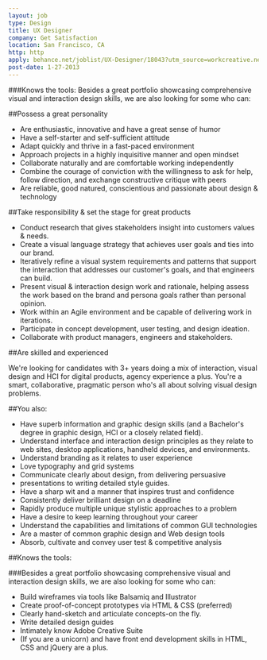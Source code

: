 ```yaml
---
layout: job
type: Design
title: UX Designer
company: Get Satisfaction
location: San Francisco, CA
http: http
apply: behance.net/joblist/UX-Designer/18043?utm_source=workcreative.net
post-date: 1-27-2013 
---
```



###Knows the tools: Besides a great portfolio showcasing comprehensive visual and interaction design skills, we are also looking for some who can:


##Possess a great personality

* Are enthusiastic, innovative and have a great sense of humor
* Have a self-starter and self-sufficient attitude
* Adapt quickly and thrive in a fast-paced environment
* Approach projects in a highly inquisitive manner and open mindset
* Collaborate naturally and are comfortable working independently
* Combine the courage of conviction with the willingness to ask for help, follow direction, and exchange constructive critique with peers
* Are reliable, good natured, conscientious and passionate about design & technology


##Take responsibility & set the stage for great products

* Conduct research that gives stakeholders insight into customers values & needs.
* Create a visual language strategy that achieves user goals and ties into our brand.
* Iteratively refine a visual system requirements and patterns that support the interaction that addresses our customer's goals, and that engineers can build.
* Present visual & interaction design work and rationale, helping assess the work based on the brand and persona goals rather than personal opinion.
* Work within an Agile environment and be capable of delivering work in iterations.
* Participate in concept development, user testing, and design ideation.
* Collaborate with product managers, engineers and stakeholders.


##Are skilled and experienced

We're looking for candidates with 3+ years doing a mix of interaction, visual design and HCI for digital products, agency experience a plus. You're a smart, collaborative, pragmatic person who's all about solving visual design problems. 


##You also:

* Have superb information and graphic design skills (and a Bachelor's degree in graphic design, HCI or a closely related field).
* Understand interface and interaction design principles as they relate to web sites, desktop applications, handheld devices, and environments.
* Understand branding as it relates to user experience
* Love typography and grid systems
* Communicate clearly about design, from delivering persuasive
* presentations to writing detailed style guides.
* Have a sharp wit and a manner that inspires trust and confidence
* Consistently deliver brilliant design on a deadline
* Rapidly produce multiple unique stylistic approaches to a problem
* Have a desire to keep learning throughout your career
* Understand the capabilities and limitations of common GUI technologies
* Are a master of common graphic design and Web design tools
* Absorb, cultivate and convey user test & competitive analysis


##Knows the tools:

###Besides a great portfolio showcasing comprehensive visual and interaction design skills, we are also looking for some who can:

* Build wireframes via tools like Balsamiq and Illustrator
* Create proof-of-concept prototypes via HTML & CSS (preferred)
* Clearly hand-sketch and articulate concepts-on the fly.
* Write detailed design guides
* Intimately know Adobe Creative Suite
* (If you are a unicorn) and have front end development skills in HTML, CSS and jQuery are a plus.
